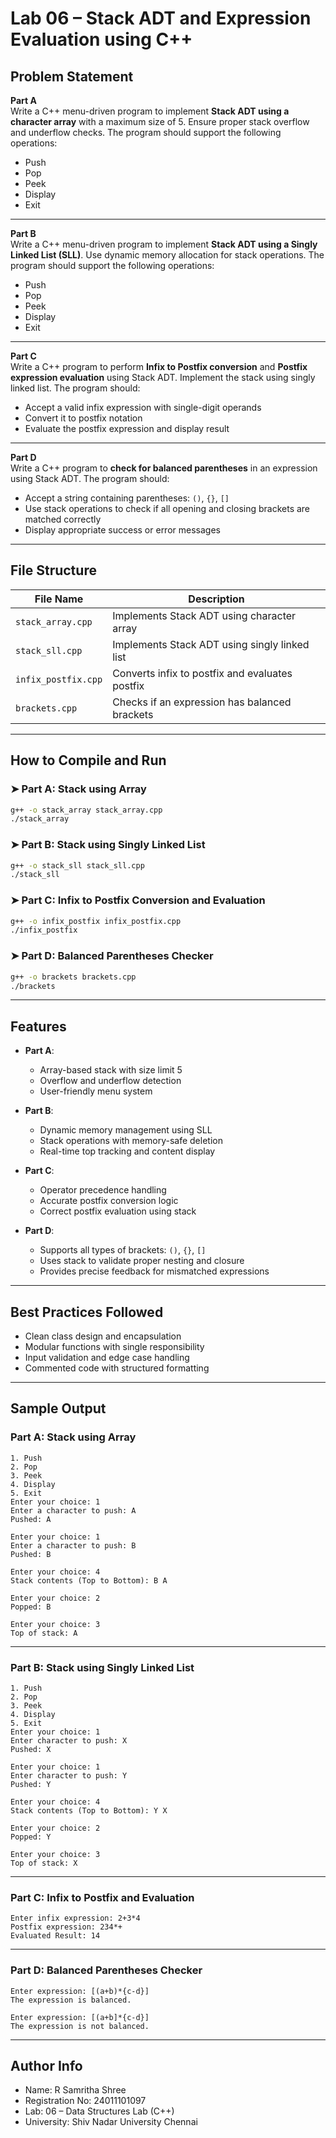 
# Lab 06 – Stack ADT and Expression Evaluation using C++

## Problem Statement

**Part A**  
Write a C++ menu-driven program to implement **Stack ADT using a character array** with a maximum size of 5. Ensure proper stack overflow and underflow checks. The program should support the following operations:

- Push  
- Pop  
- Peek  
- Display  
- Exit

---

**Part B**  
Write a C++ menu-driven program to implement **Stack ADT using a Singly Linked List (SLL)**. Use dynamic memory allocation for stack operations. The program should support the following operations:

- Push  
- Pop  
- Peek  
- Display  
- Exit

---

**Part C**  
Write a C++ program to perform **Infix to Postfix conversion** and **Postfix expression evaluation** using Stack ADT. Implement the stack using singly linked list. The program should:

- Accept a valid infix expression with single-digit operands  
- Convert it to postfix notation  
- Evaluate the postfix expression and display result

---

**Part D**  
Write a C++ program to **check for balanced parentheses** in an expression using Stack ADT. The program should:

- Accept a string containing parentheses: `()`, `{}`, `[]`  
- Use stack operations to check if all opening and closing brackets are matched correctly  
- Display appropriate success or error messages

---

## File Structure

| File Name        | Description                                               |
|------------------|-----------------------------------------------------------|
| `stack_array.cpp`| Implements Stack ADT using character array                |
| `stack_sll.cpp`  | Implements Stack ADT using singly linked list             |
| `infix_postfix.cpp` | Converts infix to postfix and evaluates postfix         |
| `brackets.cpp`   | Checks if an expression has balanced brackets             |

---

## How to Compile and Run

### ➤ Part A: Stack using Array

```bash
g++ -o stack_array stack_array.cpp
./stack_array
```

### ➤ Part B: Stack using Singly Linked List

```bash
g++ -o stack_sll stack_sll.cpp
./stack_sll
```

### ➤ Part C: Infix to Postfix Conversion and Evaluation

```bash
g++ -o infix_postfix infix_postfix.cpp
./infix_postfix
```

### ➤ Part D: Balanced Parentheses Checker

```bash
g++ -o brackets brackets.cpp
./brackets
```

---

## Features

- **Part A**:  
  - Array-based stack with size limit 5  
  - Overflow and underflow detection  
  - User-friendly menu system  

- **Part B**:  
  - Dynamic memory management using SLL  
  - Stack operations with memory-safe deletion  
  - Real-time top tracking and content display  

- **Part C**:  
  - Operator precedence handling  
  - Accurate postfix conversion logic  
  - Correct postfix evaluation using stack  

- **Part D**:  
  - Supports all types of brackets: `()`, `{}`, `[]`  
  - Uses stack to validate proper nesting and closure  
  - Provides precise feedback for mismatched expressions  

---

## Best Practices Followed

- Clean class design and encapsulation  
- Modular functions with single responsibility  
- Input validation and edge case handling  
- Commented code with structured formatting  

---

## Sample Output

### Part A: Stack using Array

```
1. Push
2. Pop
3. Peek
4. Display
5. Exit
Enter your choice: 1
Enter a character to push: A
Pushed: A

Enter your choice: 1
Enter a character to push: B
Pushed: B

Enter your choice: 4
Stack contents (Top to Bottom): B A

Enter your choice: 2
Popped: B

Enter your choice: 3
Top of stack: A
```

---

### Part B: Stack using Singly Linked List

```
1. Push
2. Pop
3. Peek
4. Display
5. Exit
Enter your choice: 1
Enter character to push: X
Pushed: X

Enter your choice: 1
Enter character to push: Y
Pushed: Y

Enter your choice: 4
Stack contents (Top to Bottom): Y X

Enter your choice: 2
Popped: Y

Enter your choice: 3
Top of stack: X
```

---

### Part C: Infix to Postfix and Evaluation

```
Enter infix expression: 2+3*4
Postfix expression: 234*+
Evaluated Result: 14
```

---

### Part D: Balanced Parentheses Checker

```
Enter expression: [(a+b)*{c-d}]
The expression is balanced.

Enter expression: [(a+b]*{c-d}]
The expression is not balanced.
```

---

## Author Info

- Name: R Samritha Shree  
- Registration No: 24011101097  
- Lab: 06 – Data Structures Lab (C++)  
- University: Shiv Nadar University Chennai  
